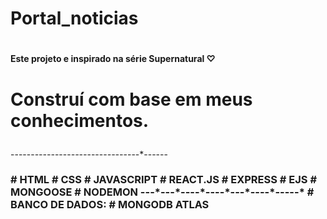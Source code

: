 # <h1>Portal_noticias</h1>
# <h4>Este projeto e inspirado na série Supernatural ♡</h4>
# <p>Construí com base em meus conhecimentos.</p>
------*-----*----*----*-----*----*----*------
<h3 style="display:block;">
# HTML
# CSS
# JAVASCRIPT
# REACT.JS
# EXPRESS
# EJS
# MONGOOSE
# NODEMON
---*---*----*----*---*----*-----*
# BANCO DE DADOS:
# MONGODB ATLAS
</h3>
